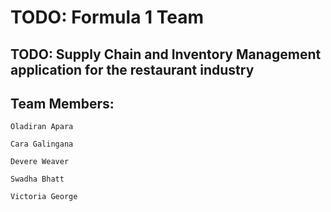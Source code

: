 # TODO: Formula 1 Team

## TODO: Supply Chain and Inventory Management application for the restaurant industry
## Team Members:
    Oladiran Apara
    
    Cara Galingana
    
    Devere Weaver
    
    Swadha Bhatt
    
    Victoria George

